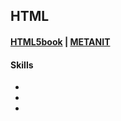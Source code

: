 ## HTML

#### [HTML5book](https://html5book.ru/html-html5/) | [METANIT](https://metanit.com/web/html5/)

#### Skills
-
-
-
